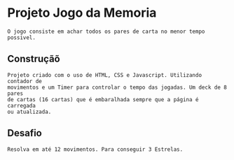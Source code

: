 # Projeto Jogo da Memoria

    O jogo consiste em achar todos os pares de carta no menor tempo possivel.

## Construçãõ

    Projeto criado com o uso de HTML, CSS e Javascript. Utilizando contador de
    movimentos e um Timer para controlar o tempo das jogadas. Um deck de 8 pares
    de cartas (16 cartas) que é embaralhada sempre que a página é carregada 
    ou atualizada.

## Desafio

    Resolva em até 12 movimentos. Para conseguir 3 Estrelas.